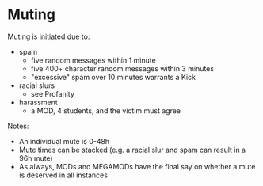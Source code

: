 # Muting

Muting is initiated due to:

* spam
  * five random messages within 1 minute
  * five 400+ character random messages within 3 minutes
  * "excessive" spam over 10 minutes warrants a Kick
* racial slurs
  * see Profanity
* harassment
  *  a MOD, 4 students, and the victim must agree

Notes:

* An individual mute is 0-48h
* Mute times can be stacked (e.g. a racial slur and spam can result in a 96h mute)
* As always, MODs and MEGAMODs have the final say on whether a mute is deserved in all instances

